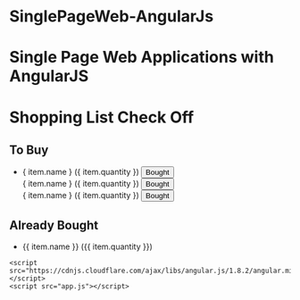 # SinglePageWeb-AngularJs
# Single Page Web Applications with AngularJS
<!DOCTYPE html>
<html ng-app="ShoppingListCheckOff">
  <head>
    <title>Shopping List Check Off</title>
    <link rel="stylesheet" href="styles.css" />
  </head>
  <body>
    <div ng-controller="ShoppingListCheckOffController">
      <h1>Shopping List Check Off</h1>
      <div class="list">
        <h2>To Buy</h2>
        <ul>
          <li ng-repeat="item in toBuyItems">
            { item.name } ({ item.quantity })
            <button ng-click="buyItem(item)">Bought</button>
            <br />
            { item.name } ({ item.quantity })
            <button ng-click="buyItem(item)">Bought</button>
            <br />
            { item.name } ({ item.quantity })
            <button ng-click="buyItem(item)">Bought</button>
          </li>
        </ul>
      </div>
      <div class="list">
        <h2>Already Bought</h2>
        <ul>
          <li ng-repeat="item in alreadyBoughtItems">
            {{ item.name }} ({{ item.quantity }})
          </li>
        </ul>
      </div>
    </div>

    <script src="https://cdnjs.cloudflare.com/ajax/libs/angular.js/1.8.2/angular.min.js"></script>
    <script src="app.js"></script>
  </body>
</html>
